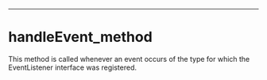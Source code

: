 

---

# handleEvent_method

This method is called whenever an event occurs of the type for which the EventListener interface was registered.